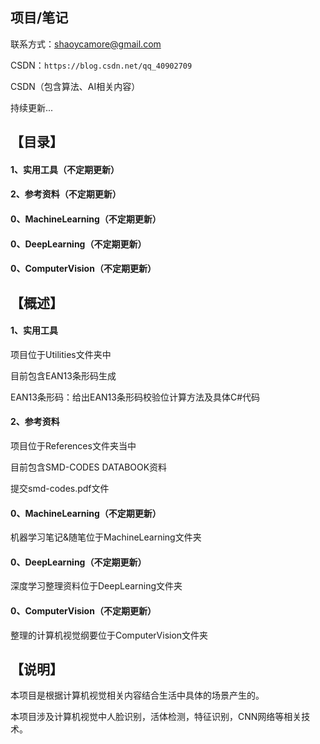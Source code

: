 ## 项目/笔记

联系方式：shaoycamore@gmail.com  

CSDN：```https://blog.csdn.net/qq_40902709```

CSDN（包含算法、AI相关内容）

持续更新...

## 【目录】

#### 1、实用工具（不定期更新）

#### 2、参考资料（不定期更新）

#### 0、MachineLearning（不定期更新）

#### 0、DeepLearning（不定期更新）

#### 0、ComputerVision（不定期更新）

## 【概述】
  
#### 1、实用工具

  项目位于Utilities文件夹中
  
  目前包含EAN13条形码生成
  
  EAN13条形码：给出EAN13条形码校验位计算方法及具体C#代码
  
#### 2、参考资料

  项目位于References文件夹当中	
  
  目前包含SMD-CODES DATABOOK资料

提交smd-codes.pdf文件
  
#### 0、MachineLearning（不定期更新）

  机器学习笔记&随笔位于MachineLearning文件夹

#### 0、DeepLearning（不定期更新）

  深度学习整理资料位于DeepLearning文件夹
  
#### 0、ComputerVision（不定期更新）
  
  整理的计算机视觉纲要位于ComputerVision文件夹
  
## 【说明】

本项目是根据计算机视觉相关内容结合生活中具体的场景产生的。

本项目涉及计算机视觉中人脸识别，活体检测，特征识别，CNN网络等相关技术。
